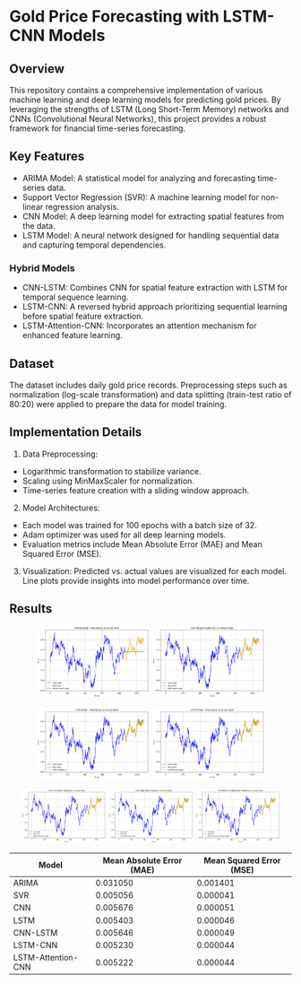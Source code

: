 # Gold Price Forecasting with LSTM-CNN Models

## Overview

This repository contains a comprehensive implementation of various machine learning and deep learning models for predicting gold prices. By leveraging the strengths of LSTM (Long Short-Term Memory) networks and CNNs (Convolutional Neural Networks), this project provides a robust framework for financial time-series forecasting.

## Key Features

- ARIMA Model: A statistical model for analyzing and forecasting time-series data.
- Support Vector Regression (SVR): A machine learning model for non-linear regression analysis.
- CNN Model: A deep learning model for extracting spatial features from the data.
- LSTM Model: A neural network designed for handling sequential data and capturing temporal dependencies.
### Hybrid Models
- CNN-LSTM: Combines CNN for spatial feature extraction with LSTM for temporal sequence learning.
- LSTM-CNN: A reversed hybrid approach prioritizing sequential learning before spatial feature extraction.
- LSTM-Attention-CNN: Incorporates an attention mechanism for enhanced feature learning.

## Dataset

The dataset includes daily gold price records. Preprocessing steps such as normalization (log-scale transformation) and data splitting (train-test ratio of 80:20) were applied to prepare the data for model training.

## Implementation Details

1. Data Preprocessing:
- Logarithmic transformation to stabilize variance.
- Scaling using MinMaxScaler for normalization.
- Time-series feature creation with a sliding window approach.
2. Model Architectures:
- Each model was trained for 100 epochs with a batch size of 32.
- Adam optimizer was used for all deep learning models.
- Evaluation metrics include Mean Absolute Error (MAE) and Mean Squared Error (MSE).
3. Visualization:
Predicted vs. actual values are visualized for each model.
Line plots provide insights into model performance over time.

## Results

<p align="center">
  <img src="https://github.com/SepehrNorouzi7/LSTM-CNN-GoldForecast/blob/main/screenshots/ARIMA.png" alt="Image 1" width="40%" />
  <img src="https://github.com/SepehrNorouzi7/LSTM-CNN-GoldForecast/blob/main/screenshots/SVR.png" alt="Image 2" width="40%" />
</p>

<p align="center">
  <img src="https://github.com/SepehrNorouzi7/LSTM-CNN-GoldForecast/blob/main/screenshots/CNN.png" alt="Image 3" width="40%" />
  <img src="https://github.com/SepehrNorouzi7/LSTM-CNN-GoldForecast/blob/main/screenshots/LSTM.png" alt="Image 4" width="40%" />
</p>

<p align="center">
  <img src="https://github.com/SepehrNorouzi7/LSTM-CNN-GoldForecast/blob/main/screenshots/CNN-LSTM.png" alt="Image 3" width="30%" />
  <img src="https://github.com/SepehrNorouzi7/LSTM-CNN-GoldForecast/blob/main/screenshots/LSTM-CNN.png" alt="Image 4" width="30%" />
  <img src="https://github.com/SepehrNorouzi7/LSTM-CNN-GoldForecast/blob/main/screenshots/LSTM-Attention-CNN.png" alt="Image 5" width="30%" />
</p>

<table>
  <thead>
    <tr>
      <th>Model</th>
      <th>Mean Absolute Error (MAE)</th>
      <th>Mean Squared Error (MSE)</th>
    </tr>
  </thead>
  <tbody>
    <tr>
      <td>ARIMA</td>
      <td>0.031050</td>
      <td>0.001401</td>
    </tr>
    <tr>
      <td>SVR</td>
      <td>0.005056</td>
      <td>0.000041</td>
    </tr>
    <tr>
      <td>CNN</td>
      <td>0.005676</td>
      <td>0.000051</td>
    </tr>
    <tr>
      <td>LSTM</td>
      <td>0.005403</td>
      <td>0.000046</td>
    </tr>
    <tr>
      <td>CNN-LSTM</td>
      <td>0.005646</td>
      <td>0.000049</td>
    </tr>
    <tr>
      <td>LSTM-CNN</td>
      <td>0.005230</td>
      <td>0.000044</td>
    </tr>
    <tr>
      <td>LSTM-Attention-CNN</td>
      <td>0.005222</td>
      <td>0.000044</td>
    </tr>
  </tbody>
</table>

